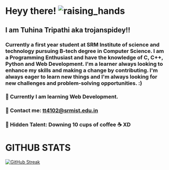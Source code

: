    # Heyy there! ![raising_hands](https://user-images.githubusercontent.com/119059108/206946757-6e41a2bd-881f-44ea-a89d-fa6b30731704.gif)
##  I am Tuhina Tripathi aka trojanspidey!! 
### Currently a first year student at SRM Institute of science and technology pursuing B-tech degree in Computer Science. I am a Programming Enthusiast and have the knowledge of C, C++, Python and Web Development. I'm a learner always looking to enhance my skills and making a change by contributing. I'm always eager to learn new things and I'm always looking for new challenges and problem-solving opportunities. :)

### 🌱 Currently I am learning Web Development. 
### 🌱 Contact me: tt4102@srmist.edu.in
### 🌱 Hidden Talent: Downing 10 cups of coffee ☕ XD


# GITHUB STATS
[![GitHub Streak](https://streak-stats.demolab.com?user=trojanspidey&theme=radical&hide_border=true&border_radius=4.7&date_format=j%20M%5B%20Y%5D)](https://git.io/streak-stats)
